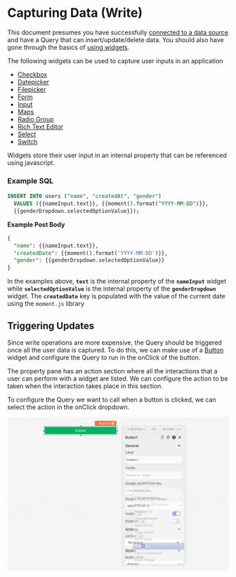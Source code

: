# Capturing Data (Write)

This document presumes you have successfully [connected to a data source](../connecting-to-data-sources/) and have a Query that can insert/update/delete data. You should also have gone through the basics of [using widgets](../displaying-data-read/#widgets).

The following widgets can be used to capture user inputs in an application

* [Checkbox](../../widget-reference/checkbox.md)
* [Datepicker](../../widget-reference/datepicker.md)
* [Filepicker](../../widget-reference/filepicker.md)
* [Form](../../widget-reference/form.md)
* [Input](../../widget-reference/input.md)
* [Maps](../../widget-reference/maps.md)
* [Radio Group](../../widget-reference/radio-group.md)
* [Rich Text Editor](../../widget-reference/rich-text-editor.md)
* [Select](https://docs.appsmith.com/widget-reference/dropdown-1)
* [Switch](../../widget-reference/switch.md)

Widgets store their user input in an internal property that can be referenced using javascript.

### Example SQL

```sql
INSERT INTO users ("name", "createdAt", "gender")
  VALUES ({{nameInput.text}}, {{moment().format("YYYY-MM-DD")}}, 
  {{genderDropdown.selectedOptionValue}});
```

**Example Post Body**

```sql
{
  "name": {{nameInput.text}},
  "createdDate": {{moment().format('YYYY-MM-DD')}},
  "gender": {{genderDropdown.selectedOptionValue}}
}
```

In the examples above, **`text`** is the internal property of the **`nameInput`** widget while **`selectedOptionValue`** is the internal property of the **`genderDropdown`** widget. The **`createdDate`** key is populated with the value of the current date using the `moment.js` library

## Triggering Updates

Since write operations are more expensive, the Query should be triggered once all the user data is captured. To do this, we can make use of a [Button](../../widget-reference/button/) widget and configure the Query to run in the onClick of the button.

The property pane has an action section where all the interactions that a user can perform with a widget are listed. We can configure the action to be taken when the interaction takes place in this section.

To configure the Query we want to call when a button is clicked, we can select the action in the onClick dropdown.

![](<../../.gitbook/assets/button-onclick (2) (4) (1) (1) (1) (1) (1) (1) (1).gif>)

